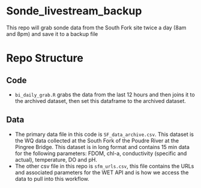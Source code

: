 # Sonde_livestream_backup
This repo will grab sonde data from the South Fork site twice a day (8am and 8pm) and save it to a backup file

# Repo Structure

## Code
- `bi_daily_grab.R` grabs the data from the last 12 hours and then joins it to the archived dataset, then set this dataframe to the archived dataset. 
## Data
- The primary data file in this code is `SF_data_archive.csv`. This dataset is the WQ data collected at the South Fork of the Poudre River at the Pingree Bridge. This dataset is in long format and contains 15 min data for the following parameters: FDOM, chl-a, conductivity (specific and actual), temperature, DO and pH.
- The other csv file in this repo is `sfm_urls.csv`, this file contains the URLs and associated parameters for the WET API and is how we access the data to pull into this workflow. 
